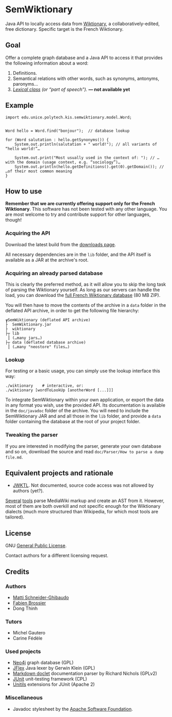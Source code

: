 SemWiktionary
=============

Java API to locally access data from [Wiktionary](http://fr.wiktionary.org), a collaboratively-edited, free dictionary. Specific target is the French Wiktionary.

Goal
----

Offer a complete graph database and a Java API to access it that provides the following information about a word:

1. Definitions.
2. Semantical relations with other words, such as synonyms, antonyms, paronyms…
3. _[Lexical class](http://en.wikipedia.org/wiki/Part_of_speech) (or “part of speech”)._ **— not available yet**

Example
-------

    import edu.unice.polytech.kis.semwiktionary.model.Word;
	
	
	Word hello = Word.find("bonjour");	// database lookup
	
	for (Word salutation : hello.getSynonyms()) {
		System.out.println(salutation + " world!");	// all variants of “hello world!”…
		
		System.out.print("Most usually used in the context of: "); // …with the domain (usage context, e.g. “sociology”)…
		System.out.println(hello.getDefinitions().get(0).getDomain()); // …of their most common meaning
	}

How to use
----------

**Remember that we are currently offering support only for the French Wiktionary**. This software has not been tested with any other language. You are most welcome to try and contribute support for other languages, though!

### Acquiring the API ###

Download the latest build from the [downloads page](https://github.com/MattiSG/SemWiktionary/downloads).

All necessary dependencies are in the `lib` folder, and the API itself is available as a JAR at the archive's root.

### Acquiring an already parsed database ###

This is clearly the preferred method, as it will allow you to skip the long task of parsing the Wiktionary yourself. As long as our servers can handle the load, you can download the [full French Wiktionary database](http://dl.mattischneider.fr/semwiktionary/data-v0.1.2.zip) (80 MB ZIP).

You will then have to move the contents of the archive in a `data` folder in the deflated API archive, in order to get the following file hierarchy:

    ┲SemWiktionary (deflated API archive)
	├  SemWiktionary.jar
	├  wiktionary
	├┬ lib
	 ┋ (…many jars…)
	├┬ data (deflated database archive)
	 ┋ (…many "neostore" files…)

### Lookup ###

For testing or a basic usage, you can simply use the lookup interface this way:

	./wiktionary	# interactive, or:
	./wiktionary [wordToLookUp [anotherWord [...]]]
	
To integrate SemWiktionary within your own application, or export the data in any format you wish, use the provided API. Its documentation is available in the `doc/javadoc` folder of the archive. You will need to include the SemWiktionary JAR and and all those in the `lib` folder, and provide a `data` folder containing the database at the root of your project folder.

### Tweaking the parser ###

If you are interested in modifying the parser, generate your own database and so on, download the source and read `doc/Parser/How to parse a dump file.md`.

Equivalent projects and rationale
---------------------------------

- [JWKTL](http://www.ukp.tu-darmstadt.de/software/jwktl/). Not documented, source code access was not allowed by authors (yet?).

[Several](http://rendering.xwiki.org/xwiki/bin/view/Main/Architecture) [tools](http://dbpedia.hg.sourceforge.net/hgweb/dbpedia/extraction_framework/file/2c1eea7da303/wiktionary) parse MediaWiki markup and create an AST from it. However, most of them are both overkill and not specific enough for the Wiktionary dialects (much more structured than Wikipedia, for which most tools are tailored).

License
-------

GNU [General Public License](http://www.gnu.org/licenses/gpl.html).

Contact authors for a different licensing request.

Credits
-------

### Authors ###
- [Matti Schneider-Ghibaudo](http://mattischneider.fr)
- [Fabien Brossier](http://fabienbrossier.fr)
- Dong Thinh

### Tutors ###
- Michel Gautero
- Carine Fédèle

### Used projects ###
- [Neo4j](http://neo4j.org/) graph database	(GPL)
- [JFlex](http://jflex.de/) Java lexer by Gerwin Klein	(GPL)
- [Markdown doclet](http://code.google.com/p/markdown-doclet/) documentation parser by Richard Nichols	(GPLv2)
- [JUnit](http://www.junit.org/) unit-testing framework	(CPL)
- [Unitils](http://unitils.org/) extensions for JUnit	(Apache 2)

### Miscellaneous ###
- Javadoc stylesheet by the [Apache Software Foundation](http://click-project-template.googlecode.com/svn-history/r2/trunk/documentation/javadoc-stylesheet.css).
